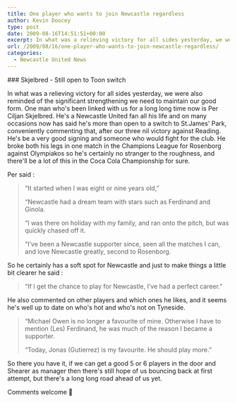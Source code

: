 ```yaml
---
title: One player who wants to join Newcastle regardless
author: Kevin Doocey
type: post
date: 2009-08-16T14:51:51+00:00
excerpt: In what was a relieving victory for all sides yesterday, we were also reminded of the significant strengthening we need to..
url: /2009/08/16/one-player-who-wants-to-join-newcastle-regardless/
categories:
  - Newcastle United News
---
```


### Skjelbred - Still open to Toon switch

In what was a relieving victory for all sides yesterday, we were also reminded of the significant strengthening we need to maintain our good form. One man who's been linked with us for a long long time now is Per Ciljan Skjelbred. He's a Newcastle United fan all his life and on many occasions now has said he's more than open to a switch to St.James' Park, conveniently commenting that, after our three nil victory against Reading. He's be a very good signing and someone who would fight for the club. He broke both his legs in one match in the Champions League for Rosenborg against Olympiakos so he's certainly no stranger to the roughness, and there'll be a lot of this in the Coca Cola Championship for sure.

Per said :

> “It started when I was eight or nine years old,”
>
> “Newcastle had a dream team with stars such as Ferdinand and Ginola.
>
> “I was there on holiday with my family, and ran onto the pitch, but was quickly chased off it.
>
> “I’ve been a Newcastle supporter since, seen all the matches I can, and love Newcastle greatly, second to Rosenborg.

So he certainly has a soft spot for Newcastle and just to make things a little bit clearer he said :

> “If I get the chance to play for Newcastle, I’ve had a perfect career.”

He also commented on other players and which ones he likes, and it seems he's well up to date on who's hot and who's not on Tyneside.

> “Michael Owen is no longer a favourite of mine. Otherwise I have to mention (Les) Ferdinand, he was much of the reason I became a supporter.
>
> “Today, Jonas (Gutierrez) is my favourite. He should play more.”

So there you have it, if we can get a good 5 or 6 players in the door and Shearer as manager then there's still hope of us bouncing back at first attempt, but there's a long long road ahead of us yet.

Comments welcome 🙂

